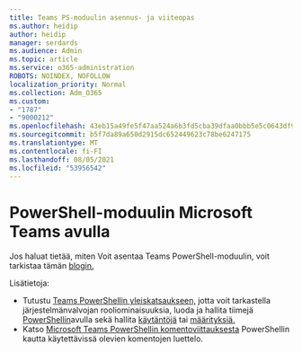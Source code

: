 ```yaml
---
title: Teams PS-moduulin asennus- ja viiteopas
ms.author: heidip
author: heidip
manager: serdards
ms.audience: Admin
ms.topic: article
ms.service: o365-administration
ROBOTS: NOINDEX, NOFOLLOW
localization_priority: Normal
ms.collection: Adm_O365
ms.custom:
- "1787"
- "9000212"
ms.openlocfilehash: 43eb15a49fe5f47aa524a6b3fd5cba39dfaa0bbb5e5c0643df90ae37b33dd1f4
ms.sourcegitcommit: b5f7da89a650d2915dc652449623c78be6247175
ms.translationtype: MT
ms.contentlocale: fi-FI
ms.lasthandoff: 08/05/2021
ms.locfileid: "53956542"
---
```

# <a name="what-you-can-accomplish-with-microsoft-teams-powershell-module"></a>PowerShell-moduulin Microsoft Teams avulla

Jos haluat tietää, miten Voit asentaa Teams PowerShell-moduulin, voit tarkistaa tämän [blogin.](https://blogs.technet.microsoft.com/skypehybridguy/2017/11/07/microsoft-teams-powershell-support/)

Lisätietoja:

- Tutustu [Teams PowerShellin yleiskatsaukseen,](https://docs.microsoft.com/MicrosoftTeams/teams-powershell-overview) jotta voit tarkastella järjestelmänvalvojan rooliominaisuuksia, [](https://docs.microsoft.com/MicrosoftTeams/using-admin-roles)luoda ja hallita tiimejä [PowerShellin](https://docs.microsoft.com/MicrosoftTeams/teams-powershell-overview#creating-and-managing-teams-via-powershell)avulla sekä hallita [käytäntöjä](https://docs.microsoft.com/MicrosoftTeams/teams-powershell-overview#managing-policies-via-powershell) tai [määrityksiä.](https://docs.microsoft.com/MicrosoftTeams/teams-powershell-overview#managing-configurations-via-powershell) 
- Katso [Microsoft Teams PowerShellin komentoviittauksesta](https://docs.microsoft.com/powershell/module/teams/?view=teams-ps) PowerShellin kautta käytettävissä olevien komentojen luettelo. 
